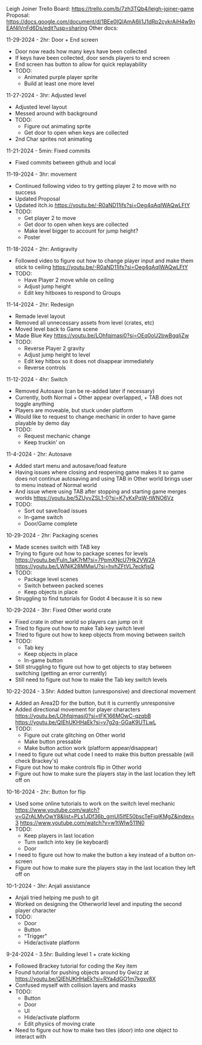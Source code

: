 Leigh Joiner
Trello Board: https://trello.com/b/7zh3TQb4/leigh-joiner-game
Proposal: https://docs.google.com/document/d/1BEe0IQIAmA6li1J1dRp2cykrAiH4w9nEAf4lVnFd6Ds/edit?usp=sharing
Other docs:

11-29-2024 - 2hr: Door + End screen
- Door now reads how many keys have been collected
- If keys have been collected, door sends players to end screen
- End screen has button to allow for quick replayability
- TODO:
  - Animated purple player sprite
  - Build at least one more level

11-27-2024 - 3hr: Adjusted level
- Adjusted level layout
- Messed around with background
- TODO:
  - Figure out animating sprite
  - Get door to open when keys are collected
- 2nd Char sprites not animating

11-21-2024 - 5min: Fixed commits
- Fixed commits between github and local

11-19-2024 - 3hr: movement
- Continued following video to try getting player 2 to move with no success
- Updated Proposal
- Updated itch.io
https://youtu.be/-R0aND11jfs?si=Oeg4qAqIWAQwLFtY
- TODO:
  - Get player 2 to move
  - Get door to open when keys are collected
  - Make level bigger to account for jump height?
  - Poster

11-18-2024 - 2hr: Antigravity
- Followed video to figure out how to change player input
  and make them stick to ceiling
https://youtu.be/-R0aND11jfs?si=Oeg4qAqIWAQwLFtY
- TODO:
  - Have Player 2 move while on ceiling
  - Adjust jump height
  - Edit key hitboxes to respond to Groups

11-14-2024 - 2hr: Redesign
- Remade level layout
- Removed all unnecessary assets from level (crates, etc)
- Moved level back to Game scene
- Made Blue Key
https://youtu.be/LOhfqjmasi0?si=OEq0oU2bwBgqIjZw
- TODO:
  - Reverse Player 2 gravity
  - Adjust jump height to level
  - Edit key hitbox so it does not disappear immediately
  - Reverse controls

11-12-2024 - 4hr: Switch
- Removed Autosave (can be re-added later if necessary)
- Currently, both Normal + Other appear overlapped, + TAB does not toggle anything
- Players are moveable, but stuck under platform
- Would like to request to change mechanic in order to have game playable by demo day
- TODO:
  - Request mechanic change
  - Keep truckin' on

11-4-2024 - 2hr: Autosave
- Added start menu and autosave/load feature
- Having issues where closing and reopening game makes it so game does not continue autosaving
  and using TAB in Other world brings user to menu instead of Normal world
- And issue where using TAB after stopping and starting game merges worlds
https://youtu.be/5ZUyvZSL1-0?si=K7yKxPqW-tWNO6Vz
- TODO:
  - Sort out save/load issues
  - In-game switch
  - Door/Game complete


10-29-2024 - 2hr: Packaging scenes
- Made scenes switch with TAB key
- Trying to figure out how to package scenes for levels
https://youtu.be/FuIn_1aK7rM?si=7PpmXNcU7Hk2VW2A
https://youtu.be/LWNjK28MMwU?si=hvhZFtVL7eckfjsQ
- TODO:
  - Package level scenes
  - Switch between packed scenes
  - Keep objects in place
- Struggling to find tutorials for Godot 4 because it is so new


10-29-2024 - 3hr: Fixed Other world crate
- Fixed crate in other world so players can jump on it
- Tried to figure out how to make Tab key switch level
- Tried to figure out how to keep objects from moving between switch
- TODO:
  - Tab key
  - Keep objects in place
  - In-game button
- Still struggling to figure out how to get objects to stay between switching (getting an error currently)
- Still need to figure out how to make the Tab key switch levels


10-22-2024 - 3.5hr: Added button (unresponsive) and directional movement
- Added an Area2D for the button, but it is currently unresponsive
- Added directional movement for player characters
https://youtu.be/LOhfqjmasi0?si=tFK166MOwC-qzqbB
https://youtu.be/QIEhUKHHaEk?si=v7g2g-GGaK9UTLwL
- TODO:
  - Figure out crate glitching on Other world
  - Make button pressable
  - Make button action work (platform appear/disappear)
- I need to figure out what code I need to make this button pressable (will check Brackey's)
- Figure out how to make controls flip in Other world
- Figure out how to make sure the players stay in the last location they left off on


10-16-2024 - 2hr: Button for flip
- Used some online tutorials to work on the switch level mechanic
https://www.youtube.com/watch?v=GZrALMvOwY8&list=PLs1JDf36b_gmUI5IfE50bscTeFjqiKMgZ&index=3
https://www.youtube.com/watch?v=w1tWIw511N0
- TODO:
  - Keep players in last location
  - Turn switch into key (ie keyboard)
  - Door
- I need to figure out how to make the button a key instead of a button on-screen
- Figure out how to make sure the players stay in the last location they left off on


10-1-2024 - 3hr: Anjali assistance
- Anjali tried helping me push to git
- Worked on designing the Otherworld level and inputing the second player character
- TODO:
  - Door
  - Button
  - "Trigger"
  - Hide/activate platform


9-24-2024 - 3.5hr: Building level 1 + crate kicking
- Followed Brackey tutorial for coding the Key item
- Found tutorial for pushing objects around by Gwizz at https://youtu.be/QIEhUKHHaEk?si=RYa4dGO1m7kgxv8X
- Confused myself with collision layers and masks
- TODO:
  - Button
  - Door
  - UI
  - Hide/activate platform
  - Edit physics of moving crate
- Need to figure out how to make two tiles (door) into one object to interact with

